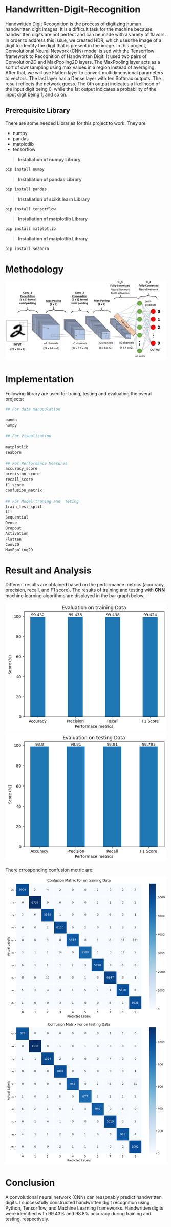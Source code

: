 # Handwritten-Digit-Recognition
Handwritten Digit Recognition is the process of digitizing human handwritten digit images. It is a difficult task for the machine because handwritten digits are not perfect and can be made with a variety of flavors. In order to address this issue, we created HDR, which uses the image of a digit to identify the digit that is present in the image. In this project, Convolutional Neural Network (CNN) model is  sed with the Tensorflow framework to Recognition of Handwritten Digit. It used  two pairs of Convolution2D and MaxPooling2D layers. The MaxPooling layer acts as a sort of  ownsampling using max values in a region instead of averaging. After that, we will use Flatten layer to convert multidimensional parameters to vectors. The last layer has a Dense layer with ten Softmax outputs. The result reflects the network guess. The 0th output indicates a likelihood of the input digit being 0, while the 1st output indicates a probability of the input digit being 1, and so on.



## Prerequisite Library

There are some needed Libraries for this project to work. They are 

- numpy
- pandas
- matplotlib
- tensorflow

> **Installation of numpy Library**
```bash
pip install numpy
```
> **Installation of pandas Library**
```bash
pip install pandas

```
> **Installation of scikit learn Library**
```bash
pip install tensorflow
```
> **Installation of matplotlib Library**
```bash
pip install matplotlib
```

> **Installation of matplotlib Library**
```bash
pip install seaborn
```

# Methodology

![Handwritten Digit Recognition](./img/methodology.png)

# Implementation
Following library are used for traing, testing and evaluating the overal projects:

```bash
## For data manupulation

panda
numpy

## For Visualization

matplotlib
seaborn

## For Performance Measures
accuracy_score 
precision_score  
recall_score  
f1_score 
confusion_matrix 

## For Model traning and  Teting
train_test_split 
tf
Sequential
Dense
Dropout
Activation
Flatten
Conv2D
MaxPooling2D


```

# Result and Analysis
Different results are obtained based on the performance metrics (accuracy, precision, recall, and F1 score).  The results of training and testing with **CNN** machine learning algorithms are displayed in the bar graph below.

![Evaluation on Traning Data](./img/ev_train.png)
![Evaluation on Testing Data](./img/ev_test.png)


There crrosponding confusion metric are:

![Confusion Metrix on Traning Data](./img/cm_train.png)
![Confusion Metrix on Testing Data](./img/cm_test.png)

# Conclusion 
A convolutional neural network (CNN) can reasonably predict handwritten digits.  I successfully constructed handwritten digit recognition using Python, Tensorflow, and Machine Learning frameworks.  Handwritten digits were identified with 99.43% and 98.8% accuracy during training and testing, respectively.

